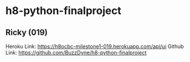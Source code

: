 # h8-python-finalproject

## Ricky (019)

Heroku Link: https://h8ocbc-milestone1-019.herokuapp.com/api/ui
Github Link: https://github.com/BuzzDyne/h8-python-finalproject